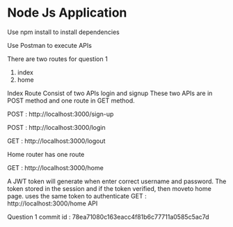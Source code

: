 # Node Js Application


Use npm install to install dependencies

Use Postman to execute APIs

There are two routes for question 1
1. index
2. home

Index Route Consist of two APIs login and signup
These two APIs are in POST method and one route in GET method.



POST : http://localhost:3000/sign-up

POST : http://localhost:3000/login

GET : http://localhost:3000/logout

Home router has one route 

GET : http://localhost:3000/home

A JWT token will generate when enter correct username and password. The token stored in the session and if the token verified,
then moveto home page.
uses the same token to authenticate  GET : http://localhost:3000/home API

Question 1 commit id : 78ea71080c163eacc4f81b6c77711a0585c5ac7d

